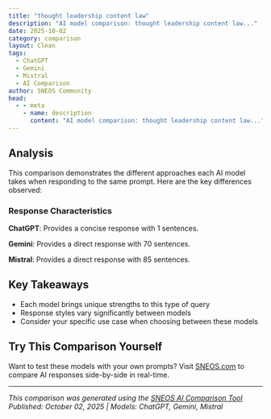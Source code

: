 ```yaml
---
title: "thought leadership content law"
description: "AI model comparison: thought leadership content law..."
date: 2025-10-02
category: comparison
layout: Clean
tags:
  - ChatGPT
  - Gemini
  - Mistral
  - AI Comparison
author: SNEOS Community
head:
  - - meta
    - name: description
      content: "AI model comparison: thought leadership content law..."
---
```


<ChatComparison
  title="thought leadership content law"
  prompt="thought leadership content law"
  :responses='{
    "ChatGPT": "Error calling OpenAI API.",
    "Gemini": "Creating thought leadership content in the legal field presents unique challenges and opportunities. Here\u0027s a breakdown of key considerations:\n\n**I. Defining Thought Leadership in Law:**\n\n*   **Beyond Legal Expertise:** Thought leadership isn\u0027t just about reciting legal principles. It\u0027s about providing unique insights, perspectives, and innovative solutions to complex legal issues and industry trends.\n*   **Value Proposition:** It aims to position you and your firm as forward-thinking experts, building trust, credibility, and authority within the legal community and among potential clients.\n*   **Focus on the Audience:**  The content should resonate with your target audience (clients, prospects, peers, industry professionals), addressing their pain points, challenges, and interests.\n\n**II. Legal and Ethical Considerations:**\n\n*   **Legal Ethics Rules:**\n    *   **Solicitation:**  Be cautious about content that could be construed as direct solicitation.  Avoid overtly marketing your services or making guarantees of specific outcomes.  Focus on providing valuable information.\n    *   **False or Misleading Statements:**  Accuracy is paramount. Avoid making unsubstantiated claims, exaggerating your expertise, or misrepresenting the law. Cite sources appropriately.\n    *   **Confidentiality:**  Never disclose confidential client information, even in anonymized form.  Obtain explicit client consent before sharing any details that could potentially identify them.\n    *   **Duty of Competence:**  Ensure your content reflects a thorough understanding of the law and relevant issues. Strive for accuracy and avoid offering advice outside your area of expertise.\n\n*   **Advertising Regulations:**\n    *   State bar associations often have specific regulations regarding lawyer advertising. Review these regulations carefully to ensure compliance.\n    *   These regulations may address issues such as testimonials, disclaimers, and the use of superlatives.\n\n*   **Intellectual Property:**\n    *   **Copyright:**  Ensure you have the right to use any images, articles, or other materials in your content.  Properly cite sources and obtain necessary permissions.\n    *   **Plagiarism:**  Always create original content or provide proper attribution when using information from other sources.\n    *   **Trade Secrets:**  Be mindful of trade secrets when discussing industry trends or strategies. Avoid disclosing confidential information belonging to competitors.\n\n*   **Data Privacy:**\n    *   Comply with data privacy laws (e.g., GDPR, CCPA) when collecting and using personal information from website visitors or newsletter subscribers.\n\n*   **Disclaimers:**  Include appropriate disclaimers, such as:\n    *   \u0022This content is for informational purposes only and does not constitute legal advice.\u0022\n    *   \u0022You should consult with an attorney to discuss your specific legal situation.\u0022\n    *   \u0022No attorney-client relationship is created by viewing this content.\u0022\n    *   \u0022Past results are not indicative of future outcomes.\u0022\n\n**III. Content Formats and Platforms:**\n\n*   **Blog Posts:**  Share insights on legal developments, industry trends, and practical tips.\n*   **Articles:**  Publish in legal journals or industry publications to reach a wider audience.\n*   **Webinars:**  Host online presentations on relevant topics, allowing for Q\u0026A sessions.\n*   **Podcasts:**  Share your expertise through audio interviews and discussions.\n*   **Videos:**  Create informative videos on legal issues, case studies, or firm culture.\n*   **Social Media:**  Engage with your audience on platforms like LinkedIn, Twitter, and Facebook, sharing content and participating in discussions.\n*   **White Papers \u0026 Ebooks:** Offer in-depth analysis on specific legal topics.\n*   **Newsletters:**  Share curated content, legal updates, and firm news with subscribers.\n\n**IV. Best Practices for Legal Thought Leadership Content:**\n\n*   **Know Your Audience:**  Tailor your content to the specific interests and needs of your target audience.\n*   **Provide Value:**  Offer actionable insights, practical advice, and innovative solutions.\n*   **Be Original:**  Develop your own unique perspective on legal issues.\n*   **Be Consistent:**  Publish content regularly to maintain engagement and build your brand.\n*   **Engage with Your Audience:**  Respond to comments and questions, and participate in online discussions.\n*   **Measure Your Results:**  Track your website traffic, social media engagement, and other metrics to assess the effectiveness of your content.\n*   **Review and Update Regularly:**  Ensure your content remains accurate and relevant as the law evolves.\n\n**V.  Key Topics for Legal Thought Leadership:**\n\n*   **Emerging Legal Issues:**  Explore the legal implications of new technologies, industries, and social trends.\n*   **Industry-Specific Legal Insights:**  Provide specialized legal advice for businesses in specific sectors.\n*   **Changes in Legislation and Regulations:**  Explain how new laws and regulations will affect businesses and individuals.\n*   **Risk Management Strategies:**  Offer practical advice on how to mitigate legal risks.\n*   **Best Practices:**  Share insights on effective legal strategies and compliance programs.\n*   **Case Studies:**  Showcase successful outcomes and demonstrate your expertise (with client permission).\n*   **Future of Law:**  Discuss how technology and other trends are shaping the legal profession.\n\n**VI.  Compliance Checklist:**\n\n*   [ ] Review state bar advertising rules.\n*   [ ] Ensure accuracy of all legal information.\n*   [ ] Avoid false or misleading statements.\n*   [ ] Do not solicit clients directly.\n*   [ ] Protect client confidentiality.\n*   [ ] Obtain client consent for case studies.\n*   [ ] Use disclaimers appropriately.\n*   [ ] Respect intellectual property rights.\n*   [ ] Comply with data privacy laws.\n*   [ ] Seek legal counsel for content review (especially for sensitive topics).\n\n**In summary, effective thought leadership content in law requires a delicate balance of legal expertise, ethical considerations, and engaging communication. By focusing on providing valuable insights, building trust, and adhering to ethical and legal guidelines, you can establish yourself and your firm as leaders in the legal community.**\n",
    "Mistral": "Creating thought leadership content in the field of law involves sharing insights, expertise, and innovative ideas that can influence the legal industry and its stakeholders. Here are some steps and formats to help you create compelling thought leadership content:\n\n### Steps to Create Thought Leadership Content in Law\n\n1. **Identify Your Niche**:\n   - Determine your area of expertise within the legal field (e.g., corporate law, intellectual property, criminal law).\n   - Focus on topics where you have deep knowledge and experience.\n\n2. **Understand Your Audience**:\n   - Identify who your target audience is (e.g., other lawyers, clients, policymakers, academics).\n   - Tailor your content to address their needs, interests, and pain points.\n\n3. **Research and Stay Updated**:\n   - Keep abreast of the latest developments, trends, and regulations in your area of law.\n   - Use credible sources and data to support your arguments.\n\n4. **Develop a Content Strategy**:\n   - Plan the types of content you will create (e.g., articles, blog posts, whitepapers, webinars).\n   - Set a publishing schedule to maintain consistency.\n\n5. **Create Valuable Content**:\n   - Provide actionable insights and practical advice.\n   - Use storytelling techniques to make your content engaging.\n   - Include case studies, examples, and real-world applications.\n\n6. **Promote Your Content**:\n   - Share your content on relevant platforms (e.g., LinkedIn, legal blogs, industry publications).\n   - Engage with your audience through comments, discussions, and social media.\n\n### Formats for Thought Leadership Content\n\n1. **Blog Posts**:\n   - Short, informative articles on specific legal topics.\n   - Ideal for sharing quick insights and updates.\n\n2. **Whitepapers**:\n   - In-depth reports on complex legal issues.\n   - Useful for providing comprehensive analysis and recommendations.\n\n3. **Webinars**:\n   - Live or recorded presentations on legal topics.\n   - Great for engaging with your audience and answering questions.\n\n4. **Podcasts**:\n   - Audio discussions on legal trends and issues.\n   - Can feature interviews with other experts in the field.\n\n5. **E-books**:\n   - Long-form content that provides detailed information on a specific legal topic.\n   - Can be used as a lead magnet to attract potential clients.\n\n6. **Case Studies**:\n   - Real-world examples of legal cases and their outcomes.\n   - Useful for demonstrating your expertise and problem-solving skills.\n\n7. **Infographics**:\n   - Visual representations of data and information.\n   - Effective for simplifying complex legal concepts.\n\n8. **Social Media Posts**:\n   - Short, engaging content for platforms like LinkedIn, Twitter, and Facebook.\n   - Useful for sharing quick updates and engaging with your audience.\n\n### Examples of Thought Leadership Topics in Law\n\n1. **Emerging Legal Trends**:\n   - Discuss the impact of new technologies (e.g., AI, blockchain) on the legal industry.\n   - Analyze recent legislative changes and their implications.\n\n2. **Legal Ethics and Compliance**:\n   - Explore ethical considerations in legal practice.\n   - Provide guidance on compliance with regulatory requirements.\n\n3. **Client Relationships**:\n   - Share best practices for building and maintaining strong client relationships.\n   - Discuss strategies for client retention and satisfaction.\n\n4. **Legal Technology**:\n   - Review the latest legal tech tools and their applications.\n   - Discuss the benefits and challenges of adopting new technologies in legal practice.\n\n5. **Career Development**:\n   - Offer advice on career advancement for young lawyers.\n   - Share insights on work-life balance and stress management.\n\n6. **Legal Education**:\n   - Discuss the importance of continuous learning and professional development.\n   - Provide resources and recommendations for legal education.\n\n### Tips for Effective Thought Leadership\n\n1. **Be Authentic**:\n   - Share your personal experiences and insights.\n   - Avoid generic content that lacks a unique perspective.\n\n2. **Engage with Your Audience**:\n   - Encourage feedback and discussions.\n   - Respond to comments and questions to build a community.\n\n3. **Stay Consistent**:\n   - Publish content regularly to maintain visibility.\n   - Ensure your content aligns with your brand and values.\n\n4. **Measure Impact**:\n   - Track the performance of your content using analytics tools.\n   - Adjust your strategy based on feedback and engagement metrics.\n\nBy following these steps and utilizing various formats, you can establish yourself as a thought leader in the legal field, providing valuable insights and building a strong reputation within the industry."
  }'
  published-date="02:49"
/>

## Analysis

This comparison demonstrates the different approaches each AI model takes when responding to the same prompt. Here are the key differences observed:

### Response Characteristics

**ChatGPT**: Provides a concise response with 1 sentences. 

**Gemini**: Provides a direct response with 70 sentences. 

**Mistral**: Provides a direct response with 85 sentences. 

## Key Takeaways

- Each model brings unique strengths to this type of query
- Response styles vary significantly between models
- Consider your specific use case when choosing between these models

## Try This Comparison Yourself

Want to test these models with your own prompts? Visit [SNEOS.com](https://sneos.com) to compare AI responses side-by-side in real-time.

---

*This comparison was generated using the [SNEOS AI Comparison Tool](https://sneos.com)*
*Published: October 02, 2025 | Models: ChatGPT, Gemini, Mistral*
